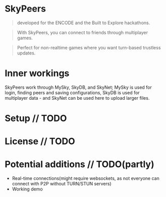 # SkyPeers
> developed for the ENCODE and the Built to Explore hackathons.

> With SkyPeers, you can connect to friends through multiplayer games.

> Perfect for non-realtime games where you want turn-based trustless updates.

# Inner workings
SkyPeers work through MySky, SkyDB, and SkyNet;
MySky is used for login, finding peers and saving configurations,
SkyDB is used for multiplayer data - and SkyNet can be used here to upload larger files.

# Setup // TODO

# License // TODO

# Potential additions // TODO(partly)
* Real-time connections(might require websockets, as not everyone can connect with P2P without TURN/STUN servers)
* Working demo

